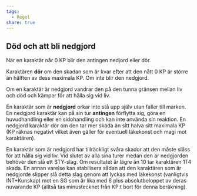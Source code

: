 ```yaml
---
tags:
  - Regel
share: true
---
```

## Död och att bli nedgjord
När en karaktär når 0 KP blir den antingen nedjord eller dör. 

Karaktären **dör** om den skadan som är kvar efter att den nått 0 KP är större än hälften av  dess maximala KP. Om inte blir den nedgjord.

Om en karaktär är nedgjord vandrar den på den tunna gränsen mellan liv och död och kämpar för att hålla sig vid liv.

En karaktär som är **nedgjord** orkar inte stå upp själv utan faller till marken. En nedgjord karaktär kan på sin tur **antingen** förflytta sig, göra en huvudhandling eller en sidohandling och kan inte använda sin reaktion. En nedgjord karaktär dör om den tar mer skada än sitt halva sitt maximala KP (KP räknas negativt vilket även gäller för eventuell läkekonst och magi mot karaktären). 

En karaktär som är nedgjord har tillräckligt svåra skador att den måste slåss för att hålla sig vid liv. Vid slutet av alla sina turer medan den är nedgjorden behöver den slå ett STY-slag. Om resultatet är lägre än 10 tar karaktären 1T4 skada. En annan varelse kan stabilisera sådan  att den karaktären som är nedgjorde slipper slå detta slag genom att lyckas med läkekonst (vanligtvis INT+Kunskap) mot en SG som är lika med 6 plus absolutbeloppet av deras nuvarande KP (alltså tas minustecknet från KP:t bort för denna beräkning).



